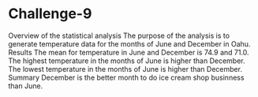 # Challenge-9
Overview of the statistical analysis 
      The purpose of the analysis is to generate temperature data for the months of June and December in Oahu.
Results 
    The mean for temperature in June and December is 74.9 and 71.0. 
    The highest temperature in the months of June is higher than December. 
    The lowest temperature in the months of June is higher than December. 
Summary 
     December is the better month to do ice cream shop businness than June. 

